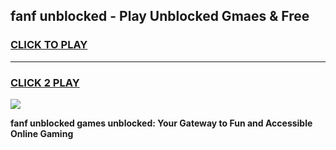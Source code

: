 
## fanf unblocked - Play Unblocked Gmaes & Free
<h3>
<a href="https://news.freeplayer.one?title=fanf_unblocked&ref=23F">CLICK TO PLAY</a></h3>
<hr>

<h3>
<a href="https://news.freeplayer.one?title=fanf_unblocked&ref=23F">CLICK 2 PLAY</a>
  
</h3>

<a href="https://news.freeplayer.one?title=fanf_unblocked&ref=23F/"><img src="https://clearcache.store/games.png"></a>


**fanf unblocked games unblocked: Your Gateway to Fun and Accessible Online Gaming**
